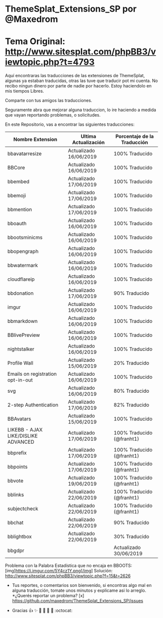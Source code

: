 # ThemeSplat_Extensions_SP por @Maxedrom
# Tema Original: http://www.sitesplat.com/phpBB3/viewtopic.php?t=4793
Aquí encontraras las traducciones de las extensiones de ThemeSplat, algunas ya estaban traducidas, otras las tuve que traducir pot mi cuenta.
No recibo ningun dinero por parte de nadie por hacerlo. Estoy haciendolo en mis tiempos Libres.

Comparte con tus amigos las traducciones.

Seguramente abra que mejorar alguna traduccion, lo ire haciendo a medida que vayan reportando problemas, o solicitudes.

En este Repositorio, vas a encontrar las siguientes traducciones:


Nombre Extension | Ultima Actualización | Porcentaje de la Traducción
-----------------|----------------------|-----------------------------
bbavatarresize | Actualizado 16/06/2019 | 100% Traducido
BBCore | Actualizado 16/06/2019 | 100% Traducido
bbembed | Actualizado 17/06/2019 | 100% Traducido
bbemoji | Actualizado 17/06/2019 | 100% Traducido
bbmention | Actualizado 17/06/2019 | 100% Traducido
bboauth | Actualizado 16/06/2019 | 100% Traducido
bbootsminicms | Actualizado 16/06/2019 | 100% Traducido
bbopengraph | Actualizado 16/06/2019 | 100% Traducido
bbwatermark | Actualizado 16/06/2019 | 100% Traducido
cloudflareip | Actualizado 16/06/2019 | 100% Traducido
bbdonation | Actualizado 17/06/2019 | 90% Traducido
imgur | Actualizado 16/06/2019 | 100% Traducido
bbmarkdown | Actualizado 16/06/2019 | 100% Traducido
BBlivePreview | Actualizado 16/06/2019 | 100% Traducido
nightstalker | Actualizado 16/06/2019 | 100% Traducido
Profile Wall | Actualizado 15/06/2019 | 20% Traducido
Emails on registration opt-in-out | Actualizado 16/06/2019 | 100% Traducido
svg | Actualizado 16/06/2019 | 80% Traducido
2-step Authentication | Actualizado 17/06/2019 | 82% Traducido
BBAvatars | Actualizado 15/06/2019 | 100% Traducido
LIKEBB - AJAX LIKE/DISLIKE ADVANCED | Actualizado 17/06/2019 | 100% Traducido (@franht1)
bbprefix | Actualizado 17/06/2019 | 100% Traducido (@franht1)
bbpoints | Actualizado 17/06/2019 | 100% Traducido (@franht1)
bbvote | Actualizado 19/06/2019 | 100% Traducido (@franht1)
bblinks | Actualizado 22/06/2019 | 100% Traducido (@franht1)
subjectcheck | Actualizado 22/06/2019 | 100% Traducido (@franht1)
bbchat | Actualizado 22/06/2019 | 90% Traducido 
bblightbox | Actualizado 22/06/2019 | 30% Traducido
bbgdpr | | Actualizado 30/06/2019 | 80% Traducido

Problema con la Palabra Estadística que no encaja en BBOOTS:
[img]https://i.imgur.com/5Y4cz1Y.png[/img]
Solución: http://www.sitesplat.com/phpBB3/viewtopic.php?f=15&t=2626



* Tus reportes, o comentarios son bienvenido, si encontras algo mal en alguna traducción, tomate unos minutos y explicame asi lo arreglo.
*¿Querés reportar un problema? [x] https://github.com/maxedrom/ThemeSplat_Extensions_SP/issues


* Gracias 
:+1: :sparkles: :camel: :tada:
:rocket: :metal: :octocat: 

